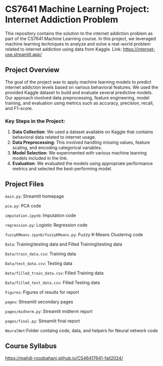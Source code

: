# CS7641 Machine Learning Project: Internet Addiction Problem

This repository contains the solution to the internet addiction problem as part of the CS7641 Machine Learning course. In this project, we leveraged machine learning techniques to analyze and solve a real-world problem related to internet addiction using data from Kaggle.
Link: https://internet-use.streamlit.app/

## Project Overview

The goal of the project was to apply machine learning models to predict internet addiction levels based on various behavioral features. We used the provided Kaggle dataset to build and evaluate several predictive models. Our approach involved data preprocessing, feature engineering, model training, and evaluation using metrics such as accuracy, precision, recall, and F1-score.

### Key Steps in the Project:
1. **Data Collection**: We used a dataset available on Kaggle that contains behavioral data related to internet usage.
2. **Data Preprocessing**: This involved handling missing values, feature scaling, and encoding categorical variables.
3. **Model Selection**: We experimented with various machine learning models included in the link.
4. **Evaluation**: We evaluated the models using appropriate performance metrics and selected the best-performing model.

## Project Files

`main.py`: Streamlit homepage 

`pca.py`: PCA code

`imputation.ipynb`: Imputation code

`regression.py`: Logistic Regression code

`fuzzyKMeans.ipynb/fuzzyKMeans.py`: Fuzzy K-Means Clustering code

`Data`: Training\testing data and Filled Training\testing data

`Data/train_data.csv`: Training data

`Data/test_data.csv`: Testing data

`Data/filled_train_data.csv`: Filled Training data

`Data/filled_test_data.csv`: Filled Testing data

`Figures`: Figures of results for report

`pages`: Streamlit secondary pages

`pages/midterm.py`: Streamlit midterm report

`pages/final.py`: Streamlit final report

`NeuralNet`:Folder containg code, data, and helpers for Neural network code

## Course Syllabus
https://mahdi-roozbahani.github.io/CS46417641-fall2024/

